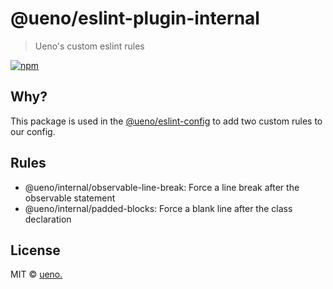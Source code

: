 # @ueno/eslint-plugin-internal

> Ueno's custom eslint rules

[![npm](https://img.shields.io/npm/v/@ueno/eslint-plugin-internal.svg?maxAge=2592000)](https://www.npmjs.com/package/@ueno/eslint-plugin-internal)

## Why?

This package is used in the [@ueno/eslint-config](https://github.com/ueno-llc/styleguide/tree/master/packages/eslint-config) to add two custom rules to our config.

## Rules

* @ueno/internal/observable-line-break: Force a line break after the observable statement
* @ueno/internal/padded-blocks: Force a blank line after the class declaration

## License

MIT &copy; [ueno.](http://ueno.co)
